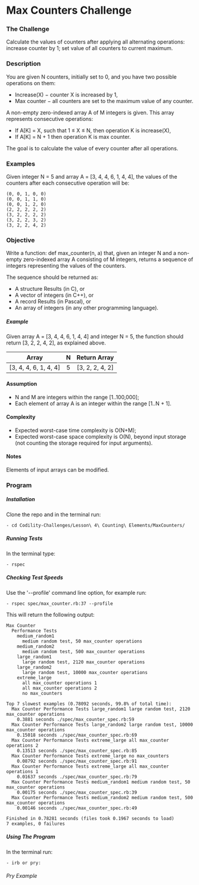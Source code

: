 # Max Counters Challenge

### The Challenge

Calculate the values of counters after applying all alternating operations: increase counter by 1; set value of all counters to current maximum.

### Description

You are given N counters, initially set to 0, and you have two possible operations on them:

- Increase(X) − counter X is increased by 1,
- Max counter − all counters are set to the maximum value of any counter.

A non-empty zero-indexed array A of M integers is given. This array represents consecutive operations:

- If A[K] = X, such that 1 ≤ X ≤ N, then operation K is increase(X),
- If A[K] = N + 1 then operation K is max counter.

The goal is to calculate the value of every counter after all operations.

### Examples

Given integer N = 5 and array A = [3, 4, 4, 6, 1, 4, 4], the values of the counters after each consecutive operation will be:

    (0, 0, 1, 0, 0)
    (0, 0, 1, 1, 0)
    (0, 0, 1, 2, 0)
    (2, 2, 2, 2, 2)
    (3, 2, 2, 2, 2)
    (3, 2, 2, 3, 2)
    (3, 2, 2, 4, 2)

### Objective
Write a function: def max_counter(n, a) that, given an integer N and a non-empty zero-indexed array A consisting of M integers, returns a sequence of integers representing the values of the counters.

The sequence should be returned as:

- A structure Results (in C), or
- A vector of integers (in C++), or
- A record Results (in Pascal), or
- An array of integers (in any other programming language).

##### Example
Given array A = [3, 4, 4, 6, 1, 4, 4] and integer N = 5, the function should return [3, 2, 2, 4, 2], as explained above.

Array  | N | Return Array
:-------------: | :------------------------------: | :-------------:
[3, 4, 4, 6, 1, 4, 4] | 5 | [3, 2, 2, 4, 2]

#### Assumption

- N and M are integers within the range [1..100,000];
- Each element of array A is an integer within the range [1..N + 1].


#### Complexity

- Expected worst-case time complexity is O(N+M);
- Expected worst-case space complexity is O(N), beyond input storage (not counting the storage required for input arguments).

#### Notes
Elements of input arrays can be modified.

### Program

##### Installation
Clone the repo and in the terminal run:
```
- cd Codility-Challenges/Lesson\ 4\ Counting\ Elements/MaxCounters/
```

##### Running Tests
In the terminal type:
```
- rspec
```

##### Checking Test Speeds
Use the '--profile' command line option, for example run:

```
- rspec spec/max_counter.rb:37 --profile
```

This will return the following output:

```
Max Counter
  Performance Tests
    medium_random1
      medium random test, 50 max_counter operations
    medium_random2
      medium random test, 500 max_counter operations
    large_random1
      large random test, 2120 max_counter operations
    large_random2
      large random test, 10000 max_counter operations
    extreme_large
      all max_counter operations 1
      all max_counter operations 2
      no max_counters

Top 7 slowest examples (0.78092 seconds, 99.8% of total time):
  Max Counter Performance Tests large_random1 large random test, 2120 max_counter operations
    0.3881 seconds ./spec/max_counter_spec.rb:59
  Max Counter Performance Tests large_random2 large random test, 10000 max_counter operations
    0.15018 seconds ./spec/max_counter_spec.rb:69
  Max Counter Performance Tests extreme_large all max_counter operations 2
    0.13513 seconds ./spec/max_counter_spec.rb:85
  Max Counter Performance Tests extreme_large no max_counters
    0.08792 seconds ./spec/max_counter_spec.rb:91
  Max Counter Performance Tests extreme_large all max_counter operations 1
    0.01637 seconds ./spec/max_counter_spec.rb:79
  Max Counter Performance Tests medium_random1 medium random test, 50 max_counter operations
    0.00175 seconds ./spec/max_counter_spec.rb:39
  Max Counter Performance Tests medium_random2 medium random test, 500 max_counter operations
    0.00146 seconds ./spec/max_counter_spec.rb:49

Finished in 0.78281 seconds (files took 0.1967 seconds to load)
7 examples, 0 failures
```

##### Using The Program
In the terminal run:

```
- irb or pry:
```

###### Pry Example
```
```
